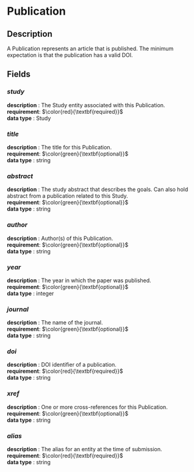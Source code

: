 # Publication

## Description
A Publication represents an article that is published. The minimum expectation is that the publication has a valid DOI.

## Fields
### ***study***
**description** : The Study entity associated with this Publication.<br>
**requirement**:  $\color{red}{\textbf{required}}$<br> 
**data type** : Study <br>
### ***title***
**description** : The title for this Publication.<br>
**requirement**:  $\color{green}{\textbf{optional}}$<br>
**data type** : string <br>
### ***abstract***
**description** : The study abstract that describes the goals. Can also hold abstract from a publication related to this Study.<br>
**requirement**:  $\color{green}{\textbf{optional}}$<br>
**data type** : string <br>
### ***author***
**description** : Author(s) of this Publication.<br>
**requirement**:  $\color{green}{\textbf{optional}}$<br>
**data type** : string <br>
### ***year***
**description** : The year in which the paper was published.<br>
**requirement**:  $\color{green}{\textbf{optional}}$<br>
**data type** : integer <br>
### ***journal***
**description** : The name of the journal.<br>
**requirement**:  $\color{green}{\textbf{optional}}$<br>
**data type** : string <br>
### ***doi***
**description** : DOI identifier of a publication.<br>
**requirement**:  $\color{red}{\textbf{required}}$<br> 
**data type** : string <br>
### ***xref***
**description** : One or more cross-references for this Publication.<br>
**requirement**:  $\color{green}{\textbf{optional}}$<br>
**data type** : string <br>
### ***alias***
**description** : The alias for an entity at the time of submission.<br>
**requirement**:  $\color{red}{\textbf{required}}$<br> 
**data type** : string <br>
